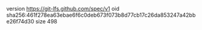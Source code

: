 version https://git-lfs.github.com/spec/v1
oid sha256:461f278ea63ebae6f6c0deb673f073b8d77cb17c26da853247a42bbe26f74d30
size 498
